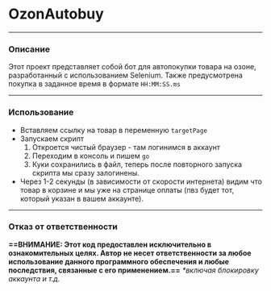 # OzonAutobuy
---
### Описание
Этот проект представляет собой бот для автопокупки товара на озоне, разработанный с использованием Selenium. Также предусмотрена покупка в заданное время в формате `HH:MM:SS.ms`
___
### Использование
- Вставляем ссылку на товар в переменную `targetPage`
- Запускаем скрипт
  1. Откроется чистый браузер - там логинимся в аккаунт
  2. Переходим в консоль и пишем `go`
  3. Куки сохранились в файл, теперь после повторного запуска скрипта мы сразу залогинены.
- Через 1-2 секунды (в зависимости от скорости интернета) видим что товар в корзине и мы уже на странице оплаты (пвз будет тот, который указан в вашем аккаунте).
___
### Отказ от ответственности
**==ВНИМАНИЕ: Этот код предоставлен исключительно в ознакомительных целях. Автор не несет ответственности за любое использование данного программного обеспечения и любые последствия, связанные с его применением.==**
*\*включая блокировку аккаунта и т.д.*
